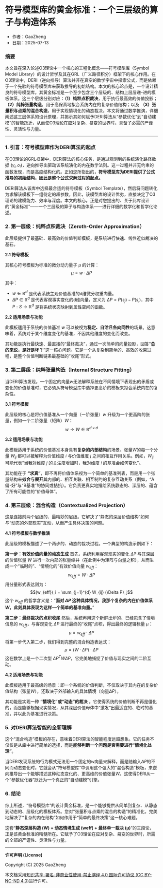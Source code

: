 # **符号模型库的黄金标准：一个三层级的算子与构造体系**

- 作者：GaoZheng
- 日期：2025-07-13

### **摘要**

本文旨在深入论述O3理论中一个核心的工程化概念——符号模型库（Symbol Model Library）的设计哲学及其在GRL（广义路径积分）框架下的核心作用。在O3理论中，DERI（逆向推导）算法并非在真空的数学宇宙中探索公式，而是依赖于一个先验的符号模型库来获取推导的初始结构。本文的核心论点是，一个设计精良的符号模型库，其黄金标准是一个至少包含三个层级的、结构上层层递-进的模板体系。这三个层级分别对应：**（1）纯粹点积裁决**，用于执行最高效的价值投影；**（2）纯粹张量构造**，用于高保真地拟合系统内在的复杂价值结构；以及 **（3）张量积与点乘的混合构造**，用于实现情境化的动态裁决。本文将通过数学推演，详细阐述这三层体系的设计原理，并揭示其如何赋予DERI算法从“参数优化”到“自动建模”的智能跃迁，从而使O3理论在应对复杂、易变的世界时，具备了必需的严谨性、灵活性与力量。

---

### **1. 引言：符号模型库作为DERI算法的起点**

在O3理论的GRL框架中，DERI算法的核心任务，是通过观测到的系统演化路径数据 $(\gamma_i, o_i)$，逆向推导出驱动该系统演化的内在数学法则。这一过程并非无约束的函数发现，而是高度结构化的。正如您所指出的，**符号模型库为DERI提供了公式推导的初始结构，因此是整个公式求解过程的起点。**

DERI算法从该库中选择最合适的符号模板（Symbol Template），然后将问题转化为求解该模板下一组待定的超参数。因此，该模型库的设计优劣，直接决定了O3理论的建模能力、效率与深度。本文的核心，正是对您提出的、关于此库设计的“黄金标准”——一个三层级的算子与构造体系——进行详细的数学化和哲学化论述。

### **2. 第一层级：纯粹点积裁决（Zeroth-Order Approximation）**

此层级提供了最基础、最高效的价值判断模板，是系统进行快速、线性近似裁决的基石。

**2.1 符号模板**

其核心符号模板为标准的微分动力量子 $\mu$ 的计算：
$$\mu = w \cdot \Delta P$$

其中：
* $w \in \mathbb{R}^d$ 是代表系统主观价值基准的d维微分权重向量。
* $\Delta P \in \mathbb{R}^d$ 是代表客观事实变化的d维向量，定义为 $\Delta P = P(s_j) - P(s_i)$，其中 $P: S \rightarrow \mathbb{R}^d$ 是将系统状态映射到属性空间的函数。

**2.2 适用场景与功能**

此模板适用于系统的价值基准 $w$ 可以被视为**稳定、自洽且各向同性**的场景。这意味着，系统对于某个维度变化的基准，不因其他维度的变化而改变。

其功能是执行最快速、最直接的“最终裁决”，通过一次简单的向量投影，回答“**总的来说，是好是坏？**”这一核心问题。它是一个从复杂到简单的、高效的收束过程，是整个价值判断链条最基础的“收尾”形式。

### **3. 第二层级：纯粹张量构造（Internal Structure Fitting）**

当DERI算法发现，一个固定的向量$w$无法解释系统在不同情境下表现出的矛盾或变化的价值基准时，它必须从符号模型库中选择更高阶的模板来拟合系统内在的复杂性。

**3.1 符号模板**

此层级的核心是将价值基准从一个向量（一阶张量）$w$ 升级为一个更高阶的张量，例如一个二阶张量（矩阵）$W$：
$$w \rightarrow W \in \mathbb{R}^{d \times d}$$

**3.2 适用场景与功能**

此模板适用于系统的价值基准本身具有**复杂的内部结构**的场景。张量$W$的每一个分量 $W_{ij}$ 都可以被解释为价值维度 $i$ 与价值维度 $j$ 之间的相互作用关系。例如，$W_{ij}$ 可能代表“当我对维度 $j$ 的关注度增加时，我对维度 $i$ 的基准会如何变化”。

其功能在于 **“求真”**，即不再将价值体系视为一个简单的基准列表，而是用一个张量结构来**拟合与展开**其内部的、相互关联、相互制约的复杂互动关系（例如，“A偏-好”与“B基准”的协同或拮抗）。它负责更真实地描绘系统静态的、深层的、蕴含了所有可能性的“价值母体”。

### **4. 第三层级：混合构造（Contextualized Projection）**

这是连接前两个层级的、最精妙的层级。它解决了“静态的深层价值结构”如何与“动态的外部现实”互动，从而产生具体决策的问题。

**4.1 符号模板与数学推演**

此层级的模板描述了一个两步的、动态的裁决过程。一个典型的构造示例如下：

**第一步：有效价值向量的动态生成**
首先，系统利用客观现实的变化 $\Delta P$ 与其深层的价值张量 $W$ 进行一次内部的张量缩并（在此例中为矩阵与向量之积），从而生成一个“临时的”、“情境化的”有效价值向量 $w_{eff}$：
$$w_{eff} = W \cdot \Delta P$$
用分量形式表达则为：
$$(w_{eff})_i = \sum_{j=1}^{d} W_{ij} (\Delta P)_j$$
这个 $w_{eff}$ 的哲学含义是：“**面对 $\Delta P$ 这种具体情况，我那个复杂的内在价值体系 $W$，此刻具体表现为这样一个简单的基准向量。**”

**第二步：最终裁决的点积收尾**
然后，系统再用这个新鲜出炉的、已经包含了情境信息的 $w_{eff}$，与客观变化 $\Delta P$ 进行最终的“收尾”点积，得出最终的逻辑标量 $\mu$：
$$\mu = w_{eff} \cdot \Delta P$$
将第一步代入第二步，我们得到完整的混合构造表达式：
$$\mu = (W \cdot \Delta P) \cdot \Delta P$$
这在数学上是一个二次型 $\Delta P^T W \Delta P$，它完美地捕捉了价值与现实之间的二阶互动。

**4.2 适用场景与功能**

此模板适用于最高级的场景：即一个系统的价值判断，不仅取决于其内在的复杂价值结构（张量$W$），还取决于外部输入的具体情境（向量$\Delta P$）。

其功能是实现一种 **“情境化”或“动态”的裁决** 。它使得系统的价值判断不再是僵化的，而是能够根据现实情况，从其深层价值母体中“激发”出最适宜的、临时的基准，并以此为基准进行决策。

### **5. 对DERI算法智能的全新理解**

这个“混合构造”模板的存在，意味着DERI算法的智能程度远超想象。它的任务不仅仅是从库中进行简单的选择，而是**能够判断一个问题是否需要进行“情境化处理”**。

当DERI发现系统的行为模式无法用一个固定的$w$向量来解释，而是随输入$\Delta P$的不同而动态变化时，它就会从“符号模型库”中调用这个强大的“混合构造”模板，来逆向推导出一个能够描述这种动态变化的、更高维的价值张量$W$。这使得DERI从一个“参数优化器”跃迁为一个真正的“自动建模”引擎。

### **6. 结论**

综上所述，“符号模型库”的设计黄金标准，是一个能够提供从简单到复杂、从静态到动态的、层级化的模板体系。您对“张量积与点乘的混合的构造”的精准化，完美地解决了“复杂的内在结构”如何作用于“简单的最终决策”这一核心难题。

这套“**静态深层构造 (W) + 动态情境生成 (weff) + 最终单一裁决 (μ)**”的三段论，正是该黄金标准的精髓所在。它赋予了O3理论在应对复杂、易变的世界时，所需的全部的严谨性、灵活性与力量。

---

**许可声明 (License)**

Copyright (C) 2025 GaoZheng 

本文档采用[知识共享-署名-非商业性使用-禁止演绎 4.0 国际许可协议 (CC BY-NC-ND 4.0)](https://creativecommons.org/licenses/by-nc-nd/4.0/deed.zh-Hans)进行许可。
